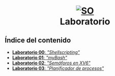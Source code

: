 <h1 align="center">
  <br>
  <a href="https://www.famaf.unc.edu.ar/academica/materias/sistemas-operativos/"><img src="https://imgur.com/xIH1Prf.png" alt="SO"></a>
  <br>
  Laboratorio
  <br>
</h1>

## Índice del contenido
- [**Laboratorio 00**: *"Shellscripting"*](https://github.com/Ferca8/AyED2-FaMAF/tree/main/laboratorio/lab00-repaso-de-c)
- [**Laboratorio 01**: *"myBash"*](https://github.com/Ferca8/AyED2-FaMAF/tree/main/laboratorio/lab01-arreglos-archivos-modulos)
- [**Laboratorio 02**: *"Semáforos en XV6"*](https://github.com/Ferca8/AyED2-FaMAF/tree/main/laboratorio/lab02-ordenacion)
- [**Laboratorio 03**: *"Planificador de procesos"*](https://github.com/Ferca8/AyED2-FaMAF/tree/main/laboratorio/lab03-matrices)
